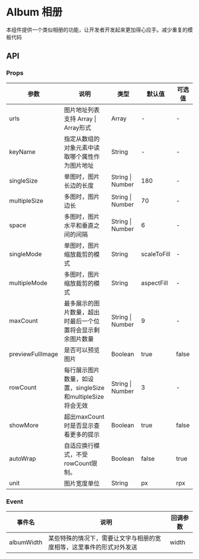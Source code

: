 # Album 相册

本组件提供一个类似相册的功能，让开发者开发起来更加得心应手。减少重复的模板代码

## API

### Props

| 参数 | 说明 | 类型 | 默认值 | 可选值 |
| --- | --- | --- | --- | --- |
| urls | 图片地址列表 支持 Array<String> \| Array<Object>形式 | Array | - | - |
| keyName | 指定从数组的对象元素中读取哪个属性作为图片地址 | String | - | - |
| singleSize | 单图时，图片长边的长度 | String \| Number | 180 | - |
| multipleSize | 多图时，图片边长 | String \| Number | 70 | - |
| space | 多图时，图片水平和垂直之间的间隔 | String \| Number | 6 | - |
| singleMode | 单图时，图片缩放裁剪的模式 | String | scaleToFill | - |
| multipleMode | 多图时，图片缩放裁剪的模式 | String | aspectFill | - |
| maxCount | 最多展示的图片数量，超出时最后一个位置将会显示剩余图片数量 | String \| Number | 9 | - |
| previewFullImage | 是否可以预览图片 | Boolean | true | false |
| rowCount | 每行展示图片数量，如设置，singleSize和multipleSize将会无效 | String \| Number | 3 | - |
| showMore | 超出maxCount时是否显示查看更多的提示 | Boolean | true | false |
| autoWrap | 自适应换行模式，不受rowCount限制。 | Boolean | false | true |
| unit | 图片宽度单位 | String | px | rpx |

### Event

| 事件名 | 说明 | 回调参数 |
| --- | --- | --- |
| albumWidth | 某些特殊的情况下，需要让文字与相册的宽度相等，这里事件的形式对外发送 | width |
